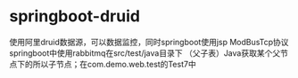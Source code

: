# springboot-druid
使用阿里druid数据源，可以数据监控，同时springboot使用jsp
ModBusTcp协议
springboot中使用rabbitmq在src/test/java目录下
（父子表）Java获取某个父节点下的所以子节点；在com.demo.web.test的Test7中
